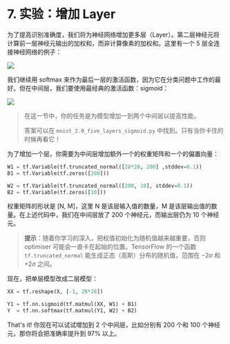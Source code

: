 # 7. 实验：增加 Layer

为了提高识别准确度，我们将为神经网络增加更多层（Layer）。第二层神经元将计算前一层神经元输出的加权和，而非计算像素的加权和。这里有一个 5 层全连接神经网络的例子：

![](https://codelabs.developers.google.com/codelabs/cloud-tensorflow-mnist/img/77bc41f211c9fb29.png)

我们继续用 softmax 来作为最后一层的激活函数，因为它在分类问题中工作的最好。但在中间层，我们要使用最经典的激活函数：sigmoid：

![](https://codelabs.developers.google.com/codelabs/cloud-tensorflow-mnist/img/e5d46c389470df62.png)

> 在这一节中，你的任务是为模型增加一到两个中间层以提高性能。
>
> 答案可以在 `mnist_2.0_five_layers_sigmoid.py` 中找到。只有当你卡住的时候再看它！

为了增加一个层，你需要为中间层增加额外一个的权重矩阵和一个的偏置向量：

```python
W1 = tf.Variable(tf.truncated_normal([28*28, 200] ,stddev=0.1))B1 = tf.Variable(tf.zeros([200]))W2 = tf.Variable(tf.truncated_normal([200, 10], stddev=0.1))B2 = tf.Variable(tf.zeros([10]))
```

权重矩阵的形状是 [N, M]，这里 N 是该层输入值的数量，M 是该层输出值的数量。在上述代码中，我们在中间层放了 200 个神经元，而输出层仍为 10 个神经元。

> **提示**：随着你学习的深入，把权值初始化为随机值越来越重要，否则 optimiser 可能会一直卡在起始的位置。TensorFlow 的一个函数`tf.truncated_normal` 能生成正态（高斯）分布的随机值，范围在 $-2\sigma$ 和 $+2\sigma$ 之间。

现在，把单层模型改成二层模型：

```python
XX = tf.reshape(X, [-1, 28*28])Y1 = tf.nn.sigmoid(tf.matmul(XX, W1) + B1)Y  = tf.nn.softmax(tf.matmul(Y1, W2) + B2)
```



That's it! 你现在可以试试增加到 2 个中间层，比如分别有 200 个和 100 个神经元，那你将会把准确率提升到 97% 以上。
